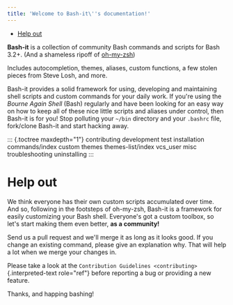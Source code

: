 ```yaml
---
title: 'Welcome to Bash-it\''s documentation!'
---
```


-   [Help out](#help-out)

**Bash-it** is a collection of community Bash commands and scripts for
Bash 3.2+. (And a shameless ripoff of
[oh-my-zsh](https://github.com/robbyrussell/oh-my-zsh))

Includes autocompletion, themes, aliases, custom functions, a few stolen
pieces from Steve Losh, and more.

Bash-it provides a solid framework for using, developing and maintaining
shell scripts and custom commands for your daily work. If you\'re using
the *Bourne Again Shell* (Bash) regularly and have been looking for an
easy way on how to keep all of these nice little scripts and aliases
under control, then Bash-it is for you! Stop polluting your `~/bin`
directory and your `.bashrc` file, fork/clone Bash-it and start hacking
away.

::: {.toctree maxdepth="1"}
contributing development test installation commands/index custom themes
themes-list/index vcs\_user misc troubleshooting uninstalling
:::

Help out
========

We think everyone has their own custom scripts accumulated over time.
And so, following in the footsteps of oh-my-zsh, Bash-it is a framework
for easily customizing your Bash shell. Everyone\'s got a custom
toolbox, so let\'s start making them even better, **as a community!**

Send us a pull request and we\'ll merge it as long as it looks good. If
you change an existing command, please give an explanation why. That
will help a lot when we merge your changes in.

Please take a look at the
`Contribution Guidelines <contributing>`{.interpreted-text role="ref"}
before reporting a bug or providing a new feature.

Thanks, and happing bashing!
